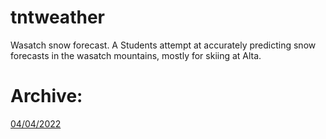 # tntweather
Wasatch snow forecast. A Students attempt at accurately predicting snow forecasts in the wasatch mountains, mostly for skiing at Alta. 

# Archive:
[04/04/2022](04-04-2022.md)
